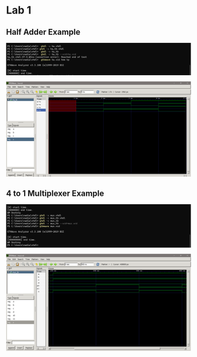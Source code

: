 # Lab 1

## Half Adder Example

![commandline](images/Lab1_HAcm.png)

![waveform](images/Lab1_HAwf.png)

## 4 to 1 Multiplexer Example

![commandline](images/Lab1_4to1muxcm.png)

![waveform](images/Lab1_4to1muxwf.png)

